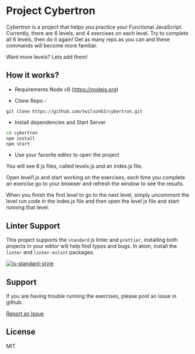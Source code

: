# Project Cybertron

Cybertron is a project that helps you practice your Functional JavaScript.
Currently, there are 6 levels, and 4 exercises on each level. Try to complete
all 6 levels, then do it again! Get as many reps as you can and these commands
will become more familiar.

Want more levels? Lets add them!

## How it works?

* Requirements Node v8 (https://nodejs.org)

- Clone Repo -

`git clone https://github.com/twilson63/cybertron.git`

* Install dependencies and Start Server

```sh
cd cybertron
npm install
npm start
```

* Use your favorite editor to open the project

You will see 6 js files, called levelx.js and an index.js file.

Open level1.js and start working on the exercises, each time you complete an
exercise go to your browser and refresh the window to see the results.

When you finish the first level to go to the next level, simply uncomment the
level run code in the index.js file and then open the level js file and start
running that level.

## Linter Support

This project supports the `standard` js linter and `prettier`, installing both
projects in your editor will help find typos and bugs. In atom, install the
`linter` and `linter-eslint` packages.

[![js-standard-style](https://cdn.rawgit.com/feross/standard/master/badge.svg)](http://standardjs.com)

## Support

If you are having trouble running the exercises, please post an issue in github.

[Report an Issue](/twilson63/cybertron/issues)

## License

MIT
